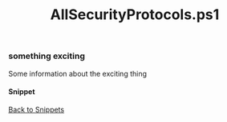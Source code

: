 ﻿---
layout: post
title: AllSecurityProtocols.ps1
---

### something exciting

Some information about the exciting thing

#### Snippet

<script async src="https://gist-it.appspot.com/github.com/BanterBoy/scripts-blog/blob/master/PowerShell/snippets/AllSecurityProtocols.ps1"></script>

<a href="/menu/_pages/snippets.html">Back to Snippets</a>
